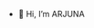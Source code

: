 - 👋 Hi, I’m ARJUNA

<!---
Gourav0212/Gourav0212 is a ✨ special ✨ repository because its `README.md` (this file) appears on your GitHub profile.
You can click the Preview link to take a look at your changes.
--->
